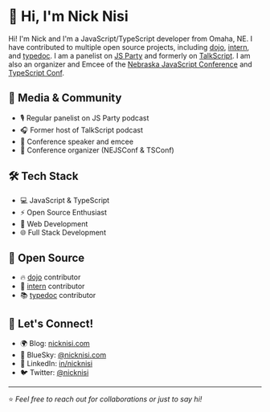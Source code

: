 # 👋 Hi, I'm Nick Nisi

Hi! I'm Nick and I'm a JavaScript/TypeScript developer from Omaha, NE. I have contributed to multiple open source projects, including [dojo](https://dojo.io), [intern](https://intern.io), and [typedoc](https://typedoc.org). I am a panelist on [JS Party](https://changelog.com/jsparty) and formerly on [TalkScript](https://talkscript.fm). I am also an organizer and Emcee of the [Nebraska JavaScript Conference](https://nejsconf.com) and [TypeScript Conf](https://tsconf.io).

## 🎤 Media & Community
* 🎙️ Regular panelist on JS Party podcast
* 🎧 Former host of TalkScript podcast
* 📢 Conference speaker and emcee
* 🎪 Conference organizer (NEJSConf & TSConf)

## 🛠️ Tech Stack
* 💻 JavaScript & TypeScript
* ⚡ Open Source Enthusiast
* 🔧 Web Development
* 🌐 Full Stack Development

## 🌟 Open Source
* 🔥 [dojo](https://dojo.io) contributor
* 🧪 [intern](https://intern.io) contributor
* 📚 [typedoc](https://typedoc.org) contributor

## 🤝 Let's Connect!
* 🌍 Blog: [nicknisi.com](https://nicknisi.com)
* 🦋 BlueSky: [@nicknisi.com](https://bsky.app/profile/nicknisi.com)
* 💼 LinkedIn: [in/nicknisi](https://linkedin.com/in/nicknisi)
* 🐦 Twitter: [@nicknisi](https://twitter.com/nicknisi)

---
⭐ _Feel free to reach out for collaborations or just to say hi!_
